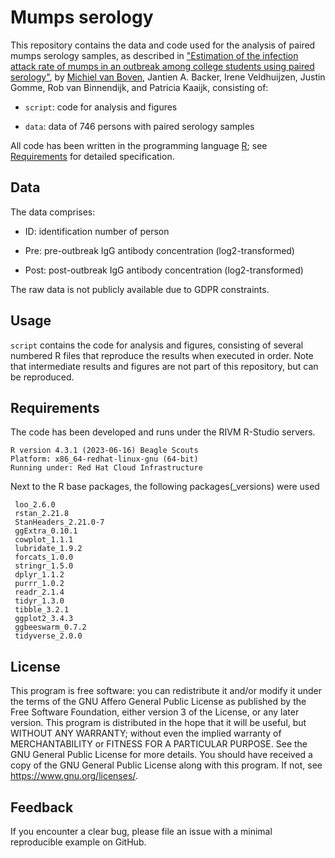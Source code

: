 # Mumps serology

This repository contains the data and code used for the analysis of paired mumps serology samples, as described in ["Estimation of the infection attack rate of mumps in an outbreak among college students using paired serology"](https://www.medrxiv.org/content/10.1101/2023.09.12.23295419v1), by [Michiel van Boven](mailto:michiel.van.boven@rivm.nl), Jantien A. Backer, Irene Veldhuijzen, Justin Gomme, Rob van Binnendijk, and Patricia Kaaijk, consisting of:

* `script`: code for analysis and figures

* `data`: data of 746 persons with paired serology samples

All code has been written in the programming language [R](https://www.r-project.org/about.html); see [Requirements](#requirements) for detailed specification.

## Data

The data comprises:

* ID: identification number of person

* Pre: pre-outbreak IgG antibody concentration (log2-transformed)

* Post: post-outbreak IgG antibody concentration (log2-transformed)

The raw data is not publicly available due to GDPR constraints.


## Usage

`script` contains the code for analysis and figures, consisting of several numbered R files that reproduce the results when executed in order. Note that intermediate results and figures are not part of this repository, but can be reproduced.


## <a name = "requirements"></a> Requirements

The code has been developed and runs under the RIVM R-Studio servers.

```
R version 4.3.1 (2023-06-16) Beagle Scouts
Platform: x86_64-redhat-linux-gnu (64-bit)
Running under: Red Hat Cloud Infrastructure
```

Next to the R base packages, the following packages(_versions) were used

```
 loo_2.6.0
 rstan_2.21.8
 StanHeaders_2.21.0-7
 ggExtra_0.10.1  
 cowplot_1.1.1   
 lubridate_1.9.2 
 forcats_1.0.0   
 stringr_1.5.0   
 dplyr_1.1.2     
 purrr_1.0.2     
 readr_2.1.4    
 tidyr_1.3.0     
 tibble_3.2.1    
 ggplot2_3.4.3
 ggbeeswarm_0.7.2
 tidyverse_2.0.0
```

## License

This program is free software: you can redistribute it and/or modify it under the terms of the GNU Affero General Public License as published by the Free Software Foundation, either version 3 of the License, or any later version. This program is distributed in the hope that it will be useful, but WITHOUT ANY WARRANTY; without even the implied warranty of MERCHANTABILITY or FITNESS FOR A PARTICULAR PURPOSE. See the GNU General Public License for more details. You should have received a copy of the GNU General Public License along with this program. If not, see <https://www.gnu.org/licenses/>.

## Feedback

If you encounter a clear bug, please file an issue with a minimal reproducible example on GitHub.

